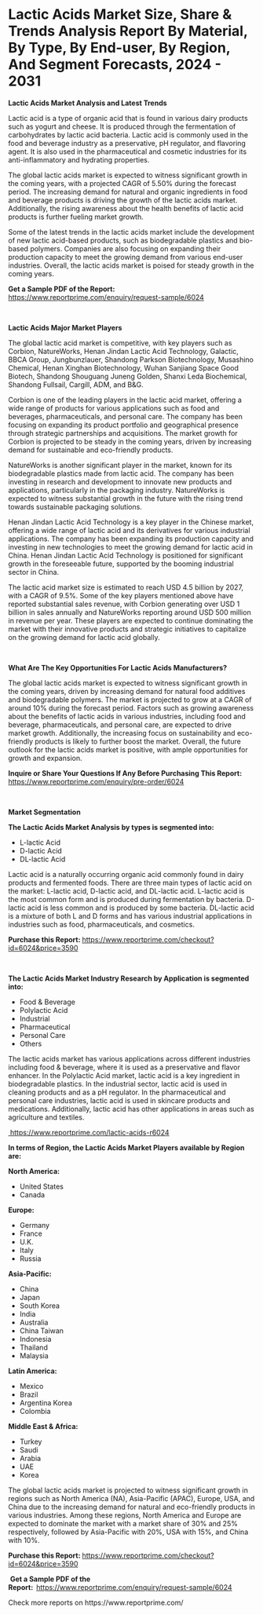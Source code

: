 <p><h1>Lactic Acids Market Size, Share & Trends Analysis Report By Material, By Type, By End-user, By Region, And Segment Forecasts, 2024 - 2031</h1></p><p><strong>Lactic Acids Market Analysis and Latest Trends</strong></p>
<p><p>Lactic acid is a type of organic acid that is found in various dairy products such as yogurt and cheese. It is produced through the fermentation of carbohydrates by lactic acid bacteria. Lactic acid is commonly used in the food and beverage industry as a preservative, pH regulator, and flavoring agent. It is also used in the pharmaceutical and cosmetic industries for its anti-inflammatory and hydrating properties.</p><p>The global lactic acids market is expected to witness significant growth in the coming years, with a projected CAGR of 5.50% during the forecast period. The increasing demand for natural and organic ingredients in food and beverage products is driving the growth of the lactic acids market. Additionally, the rising awareness about the health benefits of lactic acid products is further fueling market growth.</p><p>Some of the latest trends in the lactic acids market include the development of new lactic acid-based products, such as biodegradable plastics and bio-based polymers. Companies are also focusing on expanding their production capacity to meet the growing demand from various end-user industries. Overall, the lactic acids market is poised for steady growth in the coming years.</p></p>
<p><strong>Get a Sample PDF of the Report:&nbsp;</strong> <a href="https://www.reportprime.com/enquiry/request-sample/6024">https://www.reportprime.com/enquiry/request-sample/6024</a></p>
<p>&nbsp;</p>
<p><strong>Lactic Acids Major Market Players</strong></p>
<p><p>The global lactic acid market is competitive, with key players such as Corbion, NatureWorks, Henan Jindan Lactic Acid Technology, Galactic, BBCA Group, Jungbunzlauer, Shandong Parkson Biotechnology, Musashino Chemical, Henan Xinghan Biotechnology, Wuhan Sanjiang Space Good Biotech, Shandong Shouguang Juneng Golden, Shanxi Leda Biochemical, Shandong Fullsail, Cargill, ADM, and B&G.</p><p>Corbion is one of the leading players in the lactic acid market, offering a wide range of products for various applications such as food and beverages, pharmaceuticals, and personal care. The company has been focusing on expanding its product portfolio and geographical presence through strategic partnerships and acquisitions. The market growth for Corbion is projected to be steady in the coming years, driven by increasing demand for sustainable and eco-friendly products.</p><p>NatureWorks is another significant player in the market, known for its biodegradable plastics made from lactic acid. The company has been investing in research and development to innovate new products and applications, particularly in the packaging industry. NatureWorks is expected to witness substantial growth in the future with the rising trend towards sustainable packaging solutions.</p><p>Henan Jindan Lactic Acid Technology is a key player in the Chinese market, offering a wide range of lactic acid and its derivatives for various industrial applications. The company has been expanding its production capacity and investing in new technologies to meet the growing demand for lactic acid in China. Henan Jindan Lactic Acid Technology is positioned for significant growth in the foreseeable future, supported by the booming industrial sector in China.</p><p>The lactic acid market size is estimated to reach USD 4.5 billion by 2027, with a CAGR of 9.5%. Some of the key players mentioned above have reported substantial sales revenue, with Corbion generating over USD 1 billion in sales annually and NatureWorks reporting around USD 500 million in revenue per year. These players are expected to continue dominating the market with their innovative products and strategic initiatives to capitalize on the growing demand for lactic acid globally.</p></p>
<p>&nbsp;</p>
<p><strong>What Are The Key Opportunities For Lactic Acids Manufacturers?</strong></p>
<p><p>The global lactic acids market is expected to witness significant growth in the coming years, driven by increasing demand for natural food additives and biodegradable polymers. The market is projected to grow at a CAGR of around 10% during the forecast period. Factors such as growing awareness about the benefits of lactic acids in various industries, including food and beverage, pharmaceuticals, and personal care, are expected to drive market growth. Additionally, the increasing focus on sustainability and eco-friendly products is likely to further boost the market. Overall, the future outlook for the lactic acids market is positive, with ample opportunities for growth and expansion.</p></p>
<p><strong>Inquire or Share Your Questions If Any Before Purchasing This Report:</strong> <a href="https://www.reportprime.com/enquiry/pre-order/6024">https://www.reportprime.com/enquiry/pre-order/6024</a></p>
<p>&nbsp;</p>
<p><strong>Market Segmentation</strong></p>
<p><strong>The Lactic Acids Market Analysis by types is segmented into:</strong></p>
<p><ul><li>L-lactic Acid</li><li>D-lactic Acid</li><li>DL-lactic Acid</li></ul></p>
<p><p>Lactic acid is a naturally occurring organic acid commonly found in dairy products and fermented foods. There are three main types of lactic acid on the market: L-lactic acid, D-lactic acid, and DL-lactic acid. L-lactic acid is the most common form and is produced during fermentation by bacteria. D-lactic acid is less common and is produced by some bacteria. DL-lactic acid is a mixture of both L and D forms and has various industrial applications in industries such as food, pharmaceuticals, and cosmetics.</p></p>
<p><strong>Purchase this Report:&nbsp;</strong><a href="https://www.reportprime.com/checkout?id=6024&price=3590">https://www.reportprime.com/checkout?id=6024&price=3590</a></p>
<p>&nbsp;</p>
<p><strong>The Lactic Acids Market Industry Research by Application is segmented into:</strong></p>
<p><ul><li>Food & Beverage</li><li>Polylactic Acid</li><li>Industrial</li><li>Pharmaceutical</li><li>Personal Care</li><li>Others</li></ul></p>
<p><p>The lactic acids market has various applications across different industries including food & beverage, where it is used as a preservative and flavor enhancer. In the Polylactic Acid market, lactic acid is a key ingredient in biodegradable plastics. In the industrial sector, lactic acid is used in cleaning products and as a pH regulator. In the pharmaceutical and personal care industries, lactic acid is used in skincare products and medications. Additionally, lactic acid has other applications in areas such as agriculture and textiles.</p></p>
<p><a href="https://www.reportprime.com/lactic-acids-r6024">&nbsp;https://www.reportprime.com/lactic-acids-r6024</a></p>
<p><strong>In terms of Region, the Lactic Acids Market Players available by Region are:</strong></p>
<p>
    <p> <strong> North America: </strong>
        <ul>
            <li>United States</li>
            <li>Canada</li>
        </ul>
        </p> 
    <p> <strong> Europe: </strong>
        <ul>
            <li>Germany</li>
            <li>France</li>
            <li>U.K.</li>
            <li>Italy</li>
            <li>Russia</li>
        </ul>
        </p> 
    <p> <strong> Asia-Pacific: </strong>
        <ul>
            <li>China</li>
            <li>Japan</li>
            <li>South Korea</li>
            <li>India</li>
            <li>Australia</li>
            <li>China Taiwan</li>
            <li>Indonesia</li>
            <li>Thailand</li>
            <li>Malaysia</li>
        </ul>
        </p> 
    <p> <strong> Latin America: </strong>
        <ul>
            <li>Mexico</li>
            <li>Brazil</li>
            <li>Argentina Korea</li>
            <li>Colombia</li>
        </ul>
        </p> 
    <p> <strong> Middle East & Africa: </strong>
        <ul>
            <li>Turkey</li>
            <li>Saudi</li>
            <li>Arabia</li>
            <li>UAE</li>
            <li>Korea</li>
        </ul>
    </p>
    </p>
<p><p>The global lactic acids market is projected to witness significant growth in regions such as North America (NA), Asia-Pacific (APAC), Europe, USA, and China due to the increasing demand for natural and eco-friendly products in various industries. Among these regions, North America and Europe are expected to dominate the market with a market share of 30% and 25% respectively, followed by Asia-Pacific with 20%, USA with 15%, and China with 10%.</p></p>
<p><strong>Purchase this Report: </strong><a href="https://www.reportprime.com/checkout?id=6024&price=3590">https://www.reportprime.com/checkout?id=6024&price=3590</a></p>
<p>&nbsp;<strong>Get a Sample PDF of the Report:&nbsp;&nbsp;</strong><a href="https://www.reportprime.com/enquiry/request-sample/6024">https://www.reportprime.com/enquiry/request-sample/6024</a></p>
<p><strong></strong></p>
<p>Check more reports on https://www.reportprime.com/</p>